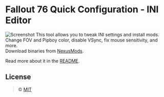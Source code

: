# Fallout 76 Quick Configuration - INI Editor

![Screenshot](https://github.com/FelisDiligens/Fallout76-QuickConfiguration/raw/master/Fo76ini/banner.png)
This tool allows you to tweak INI settings and install mods.<br>
Change FOV and Pipboy color, disable VSync, fix mouse sensitivity, and more.<br>
Download binaries from [NexusMods](https://www.nexusmods.com/fallout76/mods/546).

Read more about it in the [README](https://felisdiligens.github.io/Fo76ini/index.html).

## License

> © [MIT](https://github.com/FelisDiligens/Fallout76-QuickConfiguration/blob/master/LICENSE)